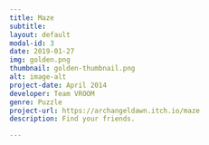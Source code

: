 ```yaml
---
title: Maze
subtitle: 
layout: default
modal-id: 3
date: 2019-01-27
img: golden.png
thumbnail: golden-thumbnail.png
alt: image-alt
project-date: April 2014
developer: Team VROOM
genre: Puzzle
project-url: https://archangeldawn.itch.io/maze
description: Find your friends.

---
```

